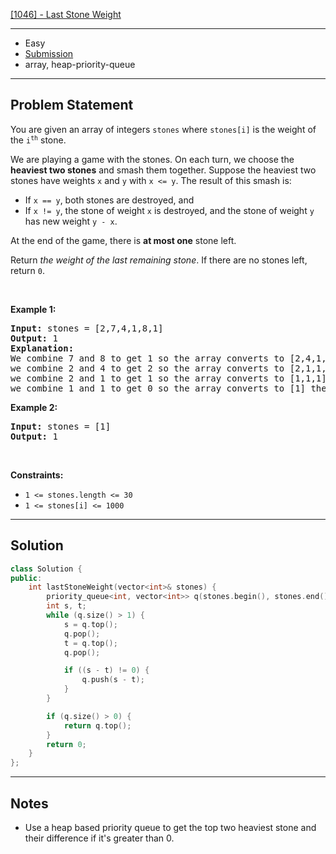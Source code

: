 [[1046] - Last Stone Weight](https://leetcode.com/problems/last-stone-weight)

---

- Easy
- [Submission](https://leetcode.com/problems/last-stone-weight/submissions/997800795/)
- array, heap-priority-queue

---

## Problem Statement

<p>You are given an array of integers <code>stones</code> where <code>stones[i]</code> is the weight of the <code>i<sup>th</sup></code> stone.</p>

<p>We are playing a game with the stones. On each turn, we choose the <strong>heaviest two stones</strong> and smash them together. Suppose the heaviest two stones have weights <code>x</code> and <code>y</code> with <code>x &lt;= y</code>. The result of this smash is:</p>

<ul>
	<li>If <code>x == y</code>, both stones are destroyed, and</li>
	<li>If <code>x != y</code>, the stone of weight <code>x</code> is destroyed, and the stone of weight <code>y</code> has new weight <code>y - x</code>.</li>
</ul>

<p>At the end of the game, there is <strong>at most one</strong> stone left.</p>

<p>Return <em>the weight of the last remaining stone</em>. If there are no stones left, return <code>0</code>.</p>

<p>&nbsp;</p>
<p><strong class="example">Example 1:</strong></p>

<pre>
<strong>Input:</strong> stones = [2,7,4,1,8,1]
<strong>Output:</strong> 1
<strong>Explanation:</strong> 
We combine 7 and 8 to get 1 so the array converts to [2,4,1,1,1] then,
we combine 2 and 4 to get 2 so the array converts to [2,1,1,1] then,
we combine 2 and 1 to get 1 so the array converts to [1,1,1] then,
we combine 1 and 1 to get 0 so the array converts to [1] then that&#39;s the value of the last stone.
</pre>

<p><strong class="example">Example 2:</strong></p>

<pre>
<strong>Input:</strong> stones = [1]
<strong>Output:</strong> 1
</pre>

<p>&nbsp;</p>
<p><strong>Constraints:</strong></p>

<ul>
	<li><code>1 &lt;= stones.length &lt;= 30</code></li>
	<li><code>1 &lt;= stones[i] &lt;= 1000</code></li>
</ul>


---

## Solution

```cpp
class Solution {
public:
    int lastStoneWeight(vector<int>& stones) {
        priority_queue<int, vector<int>> q(stones.begin(), stones.end());
        int s, t;
        while (q.size() > 1) {
            s = q.top();
            q.pop();
            t = q.top();
            q.pop();

            if ((s - t) != 0) {
                q.push(s - t);
            }
        }

        if (q.size() > 0) {
            return q.top();
        }
        return 0;
    }
};
```

---

## Notes

- Use a heap based priority queue to get the top two heaviest stone and their difference if it's greater than 0.
